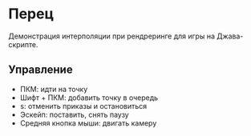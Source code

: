 # Перец

Демонстрация интерполяции при рендреринге для игры на Джава-скрипте.

## Управление

- ПКМ: идти на точку
- Шифт + ПКМ: добавить точку в очередь
- s: отменить приказы и остановиться
- Эскейп: поставить, снять паузу
- Средняя кнопка мыши: двигать камеру
